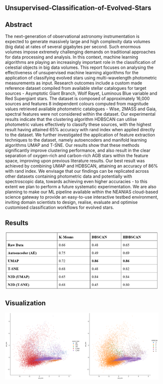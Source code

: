 ## Unsupervised-Classification-of-Evolved-Stars

## Abstract
The next-generation of observational astronomy instrumentation is expected to generate massively large and high complexity data volumes (big data) at rates of several gigabytes per second. Such enormous volumes impose extremely challenging demands on traditional approaches for data processing and analysis. In this context, machine learning algorithms are playing an increasingly important role in the classification of celestial objects in big data volumes. This report focuses on analysing the effectiveness of unsupervised machine learning algorithms for the application of classifying evolved stars using multi-wavelength photometric measurements as input. Research outcomes include a custom made reference dataset compiled from available stellar catalogues for target sources - Asymptotic Giant Branch, Wolf Rayet, Luminous Blue variable and Red Supergiant stars. The dataset is composed of approximately 16,000 sources and features 8 independent colours computed from magnitude values retrieved available photometric catalogues - Wise, 2MASS and Gaia, spectral features were not considered within the dataset. Our experimental results indicate that the clustering algorithm HDBSCAN can utilise photometric values effectively to classify these sources, with the highest result having attained 65\% accuracy with rand index when applied directly to the dataset. We further investigated the application of feature extraction techniques to the dataset, namely autoencoders and manifold learning algorithms UMAP and T-SNE. Our results show that these methods significantly improve clustering performance, and also result in the clear separation of oxygen-rich and carbon-rich AGB stars within the feature space, improving upon previous literature results. Our best result was achieved by combining UMAP and HDBSCAN, attaining an accuracy of 86\% with rand index. We envisage that our findings can be replicated across other datasets containing photometric data and potentially with spectroscopic data, towards achieving even higher accuracies - to this extent we plan to perform a future systematic experimentation. We are also planning to make our ML pipeline available within the NEANIAS cloud-based science gateway to provide an easy-to-use interactive testbed environment, inviting domain scientists to design, realise, evaluate and optimise customised classification workflows for evolved stars.

## Results
![Clustering accuracy](Images/featureExtractionAccuracyTable.PNG)

## Visualization
![HDBSCAN visualisation with UMAP](Images/UMAP_HDBSCAN_comparison.png)